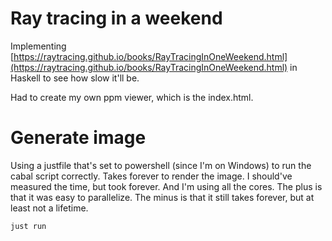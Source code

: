 # Ray tracing in a weekend

Implementing [https://raytracing.github.io/books/RayTracingInOneWeekend.html](https://raytracing.github.io/books/RayTracingInOneWeekend.html) in Haskell to see how slow it'll be.

Had to create my own ppm viewer, which is the index.html.

# Generate image

Using a justfile that's set to powershell (since I'm on Windows) to run the cabal script correctly. Takes forever to render the image. I should've measured the time, but took forever. And I'm using all the cores. The plus is that it was easy to parallelize. The minus is that it still takes forever, but at least not a lifetime.

```bash
just run
```
